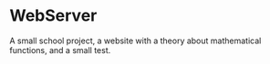 # WebServer

A small school project, a website with a theory about mathematical functions, and a small test. 
